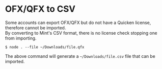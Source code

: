 # OFX/QFX to CSV

Some accounts can export OFX/QFX but do not have a Quicken license, therefore cannot be imported.  
By converting to Mint's CSV format, there is no license check stopping one from importing.

```
$ node . --file ~/Downloads/file.qfx
```
The above command will generate a `~/Downloads/file.csv` file that can be imported.